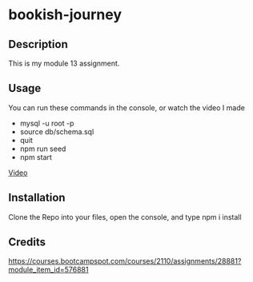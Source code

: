 # bookish-journey

## Description

This is my module 13 assignment.

## Usage

You can run these commands in the console, or watch the video I made
- mysql -u root -p
- source db/schema.sql
- quit
- npm run seed
- npm start

[Video](https://drive.google.com/file/d/1y3fRXxc1huaEhvHepWNobTsbqemSipCX/view)

## Installation

Clone the Repo into your files, open the console, and type npm i install

## Credits

https://courses.bootcampspot.com/courses/2110/assignments/28881?module_item_id=576881

